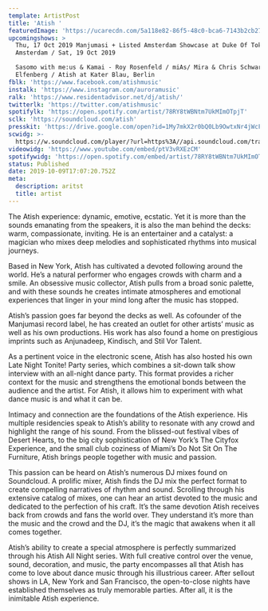 ```yaml
---
template: ArtistPost
title: 'Atish '
featuredImage: 'https://ucarecdn.com/5a118e82-86f5-48c0-bca6-7143b2cb27ef/'
upcomingshows: >
  Thu, 17 Oct 2019 Manjumasi + Listed Amsterdam Showcase at Duke Of Tokyo,
  Amsterdam / Sat, 19 Oct 2019 

  Sasomo with me:us & Kamai - Roy Rosenfeld / miAs/ Mira & Chris Schwarzwälder/
  Elfenberg / Atish at Kater Blau, Berlin
fblk: 'https://www.facebook.com/atishmusic'
instalk: 'https://www.instagram.com/auroramusic'
ralk: 'https://www.residentadvisor.net/dj/atish/'
twitterlk: 'https://twitter.com/atishmusic'
spotifylk: 'https://open.spotify.com/artist/78RY8tWBNtm7UkMImOTpjT'
sclk: 'https://soundcloud.com/atish'
presskit: 'https://drive.google.com/open?id=1My7mkX2r0bQ0Lb9OwtxNr4jWcF592z7a'
scwidg: >-
  https://w.soundcloud.com/player/?url=https%3A//api.soundcloud.com/tracks/649656104&color=%23ff5500&auto_play=false&hide_related=false&show_comments=true&show_user=true&show_reposts=false&show_teaser=true&visual=true
videowidg: 'https://www.youtube.com/embed/ptV3vRXEzCM'
spotifywidg: 'https://open.spotify.com/embed/artist/78RY8tWBNtm7UkMImOTpjT'
status: Published
date: 2019-10-09T17:07:20.752Z
meta:
  description: aritst
  title: artist
---
```

The Atish experience: dynamic, emotive, ecstatic. Yet it is more than the sounds emanating from the speakers, it is also the man behind the decks: warm, compassionate, inviting. He is an entertainer and a catalyst: a magician who mixes deep melodies and sophisticated rhythms into musical journeys.



Based in New York, Atish has cultivated a devoted following around the world. He’s a natural performer who engages crowds with charm and a smile. An obsessive music collector, Atish pulls from a broad sonic palette, and with these sounds he creates intimate atmospheres and emotional experiences that linger in your mind long after the music has stopped.



Atish’s passion goes far beyond the decks as well. As cofounder of the Manjumasi record label, he has created an outlet for other artists’ music as well as his own productions. His work has also found a home on prestigious imprints such as Anjunadeep, Kindisch, and Stil Vor Talent.



As a pertinent voice in the electronic scene, Atish has also hosted his own Late Night Tonite! Party series, which combines a sit-down talk show interview with an all-night dance party. This format provides a richer context for the music and strengthens the emotional bonds between the audience and the artist. For Atish, it allows him to experiment with what dance music is and what it can be.



Intimacy and connection are the foundations of the Atish experience. His multiple residencies speak to Atish’s ability to resonate with any crowd and highlight the range of his sound. From the blissed-out festival vibes of Desert Hearts, to the big city sophistication of New York’s The Cityfox Experience, and the small club coziness of Miami’s Do Not Sit On The Furniture, Atish brings people together with music and passion.



This passion can be heard on Atish’s numerous DJ mixes found on Soundcloud. A prolific mixer, Atish finds the DJ mix the perfect format to create compelling narratives of rhythm and sound. Scrolling through his extensive catalog of mixes, one can hear an artist devoted to the music and dedicated to the perfection of his craft. It’s the same devotion Atish receives back from crowds and fans the world over. They understand it’s more than the music and the crowd and the DJ, it’s the magic that awakens when it all comes together.



Atish’s ability to create a special atmosphere is perfectly summarized through his Atish All Night series. With full creative control over the venue, sound, decoration, and music, the party encompasses all that Atish has come to love about dance music through his illustrious career. After sellout shows in LA, New York and San Francisco, the open-to-close nights have established themselves as truly memorable parties. After all, it is the inimitable Atish experience.
